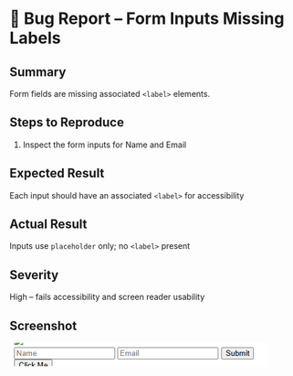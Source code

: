 # 🐞 Bug Report – Form Inputs Missing Labels

## Summary
Form fields are missing associated `<label>` elements.

## Steps to Reproduce
1. Inspect the form inputs for Name and Email

## Expected Result
Each input should have an associated `<label>` for accessibility

## Actual Result
Inputs use `placeholder` only; no `<label>` present

## Severity
High – fails accessibility and screen reader usability

## Screenshot
![form missing labels](form-missing-labels.PNG)
